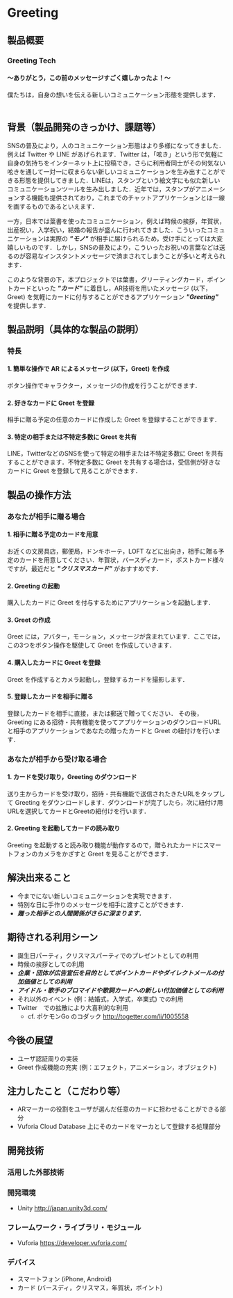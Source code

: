 # Greeting
## 製品概要
### Greeting Tech
#### 〜ありがとう，この前のメッセージすごく嬉しかったよ！〜
僕たちは，自身の想いを伝える新しいコミュニケーション形態を提供します．
　
## 背景（製品開発のきっかけ、課題等）
SNSの普及により，人のコミュニケーション形態はより多様になってきました．例えば Twitter や LINE があげられます．Twitter は，「呟き」という形で気軽に自身の気持ちをインターネット上に投稿でき，さらに利用者同士がその何気ない呟きを通して一対一に収まらない新しいコミュニケーションを生み出すことができる形態を提供してきました．LINEは，スタンプという絵文字にも似た新しいコミュニケーションツールを生み出しました．近年では，スタンプがアニメーションする機能も提供されており，これまでのチャットアプリケーションとは一線を画するものであるといえます．

一方，日本では葉書を使ったコミュニケーション，例えば時候の挨拶，年賀状，出産祝い，入学祝い，結婚の報告が盛んに行われてきました．こういったコミュニケーションは実際の ***"モノ"*** が相手に届けられるため，受け手にとっては大変嬉しいものです．しかし，SNSの普及により，こういったお祝いの言葉などは送るのが容易なインスタントメッセージで済まされてしまうことが多いと考えられます．

このような背景の下，本プロジェクトでは葉書，グリーティングカード，ポイントカードといった ***"カード"*** に着目し，AR技術を用いたメッセージ (以下，Greet) を気軽にカードに付与することができるアプリケーション ***"Greeting"*** を提供します．

## 製品説明（具体的な製品の説明）
### 特長
#### 1. 簡単な操作で AR によるメッセージ (以下，Greet) を作成
ボタン操作でキャラクター，メッセージの作成を行うことができます．

#### 2. 好きなカードに Greet を登録
相手に贈る予定の任意のカードに作成した Greet を登録することができます．

#### 3. 特定の相手または不特定多数に Greet を共有
LINE，TwitterなどのSNSを使って特定の相手または不特定多数に Greet を共有することができます．不特定多数に Greet を共有する場合は，受信側が好きなカードに Greet を登録して見ることができます．

## 製品の操作方法
### あなたが相手に贈る場合
#### 1. 相手に贈る予定のカードを用意
お近くの文房具店，郵便局，ドンキホーテ，LOFT などに出向き，相手に贈る予定のカードを用意してください．年賀状，バースディカード，ポストカード様々ですが，最近だと ***"クリスマスカード"*** がおすすめです．

#### 2. Greeting の起動
購入したカードに Greet を付与するためにアプリケーションを起動します．

#### 3. Greet の作成
Greet には，アバター，モーション，メッセージが含まれています．ここでは，この3つをボタン操作を駆使して Greet を作成していきます．

#### 4. 購入したカードに Greet を登録
Greet を作成するとカメラ起動し，登録するカードを撮影します．

#### 5. 登録したカードを相手に贈る
登録したカードを相手に直接，または郵送で贈ってください．
その後，Greeting にある招待・共有機能を使ってアプリケーションのダウンロードURLと相手のアプリケーションであなたの贈ったカードと Greet の紐付けを行います．

### あなたが相手から受け取る場合
#### 1. カードを受け取り，Greeting のダウンロード
送り主からカードを受け取り，招待・共有機能で送信されたきたURLをタップして Greeting をダウンロードします．ダウンロードが完了したら，次に紐付け用URLを選択してカードとGreetの紐付けを行います．

#### 2. Greeting を起動してカードの読み取り
Greeting を起動すると読み取り機能が動作するので，贈られたカードにスマートフォンのカメラをかざすと Greet を見ることができます．

## 解決出来ること
* 今までにない新しいコミュニケーションを実現できます．
* 特別な日に手作りのメッセージを相手に渡すことができます．
* ***贈った相手との人間関係がさらに深まります．***

## 期待される利用シーン
* 誕生日パーティ，クリスマスパーティでのプレゼントとしての利用
* 時候の挨拶としての利用
* ***企業・団体が広告宣伝を目的としてポイントカードやダイレクトメールの付加価値としての利用***
* ***アイドル・歌手のブロマイドや歌詞カードへの新しい付加価値としての利用***
* それ以外のイベント (例：結婚式，入学式，卒業式) での利用
* Twitter　での拡散により大喜利的な利用
    * cf. ポケモンGo のコダック http://togetter.com/li/1005558

## 今後の展望
* ユーザ認証周りの実装
* Greet 作成機能の充実 (例：エフェクト，アニメーション，オブジェクト)

## 注力したこと（こだわり等）
* ARマーカーの役割をユーザが選んだ任意のカードに担わせることができる部分
* Vuforia Cloud Database 上にそのカードをマーカとして登録する処理部分

## 開発技術
### 活用した外部技術
### 開発環境
* Unity http://japan.unity3d.com/
### フレームワーク・ライブラリ・モジュール
* Vuforia https://developer.vuforia.com/

### デバイス
* スマートフォン (iPhone, Android)
* カード (バースディ，クリスマス，年賀状，ポイント)

